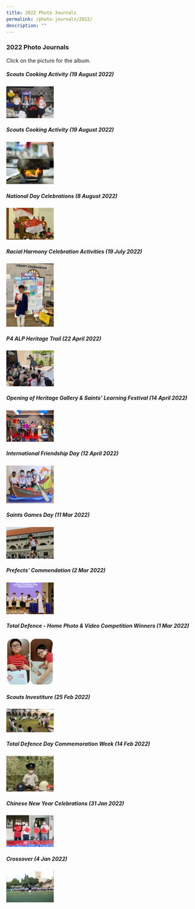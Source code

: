 ```yaml
---
title: 2022 Photo Journals
permalink: /photo-journals/2022/
description: ""
---
```

### 2022 Photo Journals

Click on the picture for the album.

##### Scouts Cooking Activity (19 August 2022)

<p><a href="https://photos.app.goo.gl/gB3CMzxq3eZo2dP56"><img style="width:25%" src="/images/20221006childrendaycelebrationandcharacterday%20(1).jpeg"></a></p>


##### Scouts Cooking Activity (19 August 2022)

<p><a href="https://photos.app.goo.gl/74YVz8QuEcKJxzSw7"><img style="width:25%" src="/images/pj600.png"></a></p>

##### National Day Celebrations (8 August 2022)

<p><a href="https://photos.google.com/share/AF1QipOObGyY27sjMDczkvUeLRKTSwQSkP0CdVjf4XzfoZVqBspewhVL6wzRVriA2go8vA?key=MHpMZ0dNVWVTWXB4MWM2YzFBazZDdFc0bXhDTTJ3"><img style="width:25%" src="/images/pj601.png"></a></p>

##### Racial Harmony Celebration Activities (19 July 2022)

<p><a href="https://photos.app.goo.gl/unu8vjXkQcw3pCqz5"><img style="width:25%" src="/images/pj602.png"></a></p>

##### P4 ALP Heritage Trail (22 April 2022)

<p><a href="https://photos.app.goo.gl/quefFvs27Cqze9pz6"><img style="width:25%" src="/images/pj603.png"></a></p>

##### Opening of Heritage Gallery & Saints' Learning Festival (14 April 2022)

<p><a href="https://photos.app.goo.gl/6cJT7APVrsW5x1cB9"><img style="width:25%" src="/images/pj604.png"></a></p> 

##### International Friendship Day (12 April 2022)

<p><a href="https://photos.app.goo.gl/MbDXRTdjXRkdduRv9"><img style="width:25%" src="/images/pj605.png"></a></p>

##### Saints Games Day (11 Mar 2022)

<p><a href="https://photos.app.goo.gl/pHudqEzPV8kVQcv88"><img style="width:25%" src="/images/pj606.png"></a></p>  

##### Prefects' Commendation (2 Mar 2022)

<p><a href="https://photos.google.com/share/AF1QipMbJGFXvL9AYhf1a44LK9t3mR4MfT2Uc4i_O6n18nEYTf8NUQ-tmaJNF9wbJlyqvg?key=T2YxdnhOeFRrclp0Z0FpdmdRazZDQVNTNGdCclhn"><img style="width:25%" src="/images/pj607.png"></a></p>

##### Total Defence - Home Photo & Video Competition Winners (1 Mar 2022)

<p><a href="https://photos.app.goo.gl/DrfKHfBKhgLcPZdX6"><img style="width:25%" src="/images/pj608.png"></a></p>

##### Scouts Investiture (25 Feb 2022)

<p><a href="https://photos.google.com/share/AF1QipOdMPw9Zj3dJbd02vv1pAM1-FqAOrYOi75rE-awkS5zx2WiPeh7c77_L9RuHy60Aw?key=T29UWlFvNzkyMlQwTWpjNHVIZGhCWi1vUnNLWHpB"><img style="width:25%" src="/images/pj609.png"></a></p>

##### Total Defence Day Commemoration Week (14 Feb 2022)

<p><a href="https://photos.app.goo.gl/QLfRrMhriz8K1sAx5"><img style="width:25%" src="/images/pj610.png"></a></p>

##### Chinese New Year Celebrations (31 Jan 2022)

<p><a href="https://photos.app.goo.gl/K8DqCdNy8r3aDuJ89"><img style="width:25%" src="/images/pj611.png"></a></p>

##### Crossover (4 Jan 2022)

<p><a href="https://photos.google.com/share/AF1QipMRamn484DhHDkqIjiLaKrBxyxeROUu302txGGQNyhg9tUTcCm9VOwOYrhGrgdu6g?key=bjNuX3dCNVFSV3N6bXFDMWhXaHc0UThjMkx4Q3Rn"><img style="width:25%" src="/images/pj612.png"></a></p>